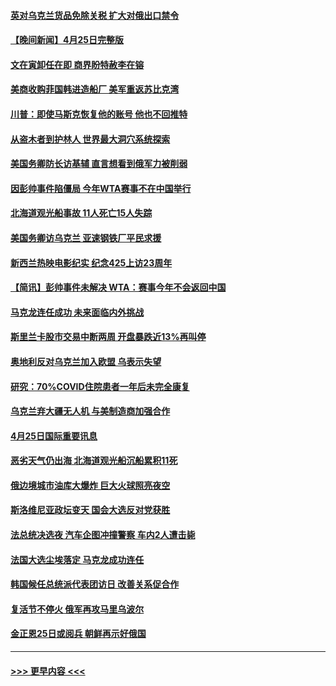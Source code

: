 #### [英对乌克兰货品免除关税 扩大对俄出口禁令](../pages/prog202/a103410170.md?t=04261451) 
#### [【晚间新闻】4月25日完整版](../pages/prog202/a103410085.md?t=04261451) 
#### [文在寅卸任在即 商界盼特赦李在镕](../pages/prog202/a103410161.md?t=04261451) 
#### [美商收购菲国韩进造船厂 美军重返苏比克湾](../pages/prog202/a103410094.md?t=04261451) 
#### [川普：即使马斯克恢复他的账号 他也不回推特](../pages/prog202/a103410067.md?t=04261451) 
#### [从盗木者到护林人 世界最大洞穴系统探索](../pages/prog202/a103409942.md?t=04261451) 
#### [美国务卿防长访基辅 直言想看到俄军力被削弱](../pages/prog202/a103409981.md?t=04261451) 
#### [因彭帅事件陷僵局 今年WTA赛事不在中国举行](../pages/prog202/a103409908.md?t=04261451) 
#### [北海道观光船事故 11人死亡15人失踪](../pages/prog202/a103409647.md?t=04261451) 
#### [美国务卿访乌克兰 亚速钢铁厂平民求援](../pages/prog202/a103409683.md?t=04261451) 
#### [新西兰热映电影纪实 纪念425上访23周年](../pages/prog202/a103409599.md?t=04261451) 
#### [【简讯】彭帅事件未解决 WTA：赛事今年不会返回中国](../pages/prog202/a103409651.md?t=04261451) 
#### [马克龙连任成功 未来面临内外挑战](../pages/prog202/a103409730.md?t=04261451) 
#### [斯里兰卡股市交易中断两周 开盘暴跌近13%再叫停](../pages/prog202/a103409627.md?t=04261451) 
#### [奥地利反对乌克兰加入欧盟 乌表示失望](../pages/prog202/a103409479.md?t=04261451) 
#### [研究：70%COVID住院患者一年后未完全康复](../pages/prog202/a103409456.md?t=04261451) 
#### [乌克兰弃大疆无人机 与美制造商加强合作](../pages/prog202/a103409435.md?t=04261451) 
#### [4月25日国际重要讯息](../pages/prog202/a103409355.md?t=04261451) 
#### [恶劣天气仍出海 北海道观光船沉船累积11死](../pages/prog202/a103409303.md?t=04261451) 
#### [俄边境城市油库大爆炸 巨大火球照亮夜空](../pages/prog202/a103409294.md?t=04261451) 
#### [斯洛维尼亚政坛变天 国会大选反对党获胜](../pages/prog202/a103409285.md?t=04261451) 
#### [法总统决选夜 汽车企图冲撞警察 车内2人遭击毙](../pages/prog202/a103409239.md?t=04261451) 
#### [法国大选尘埃落定 马克龙成功连任](../pages/prog202/a103409096.md?t=04261451) 
#### [韩国候任总统派代表团访日 改善关系促合作](../pages/prog202/a103409088.md?t=04261451) 
#### [复活节不停火 俄军再攻马里乌波尔](../pages/prog202/a103409086.md?t=04261451) 
#### [金正恩25日或阅兵 朝鲜再示好俄国](../pages/prog202/a103409090.md?t=04261451) 

----
#### [ >>> 更早内容 <<< ](../indexes/prog202-earlier.md)
